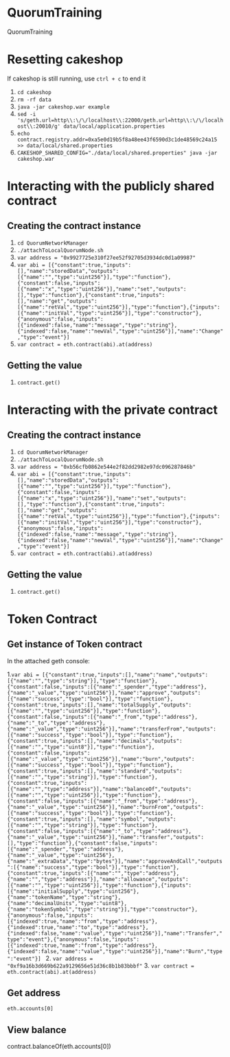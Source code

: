 # QuorumTraining
QuorumTraining

# Resetting cakeshop

If cakeshop is still running, use `ctrl + c` to end it

1. `cd cakeshop`
2. `rm -rf data`
3. `java -jar cakeshop.war example`
4. `sed -i 's/geth.url=http\\:\/\/localhost\\:22000/geth.url=http\\:\/\/localhost\\:20010/g' data/local/application.properties`
5. `echo contract.registry.addr=0xa5e0d19b5f8a48ee43f6590d3c1de48569c24a15 >> data/local/shared.properties`
6. `CAKESHOP_SHARED_CONFIG="./data/local/shared.properties" java -jar cakeshop.war`

# Interacting with the publicly shared contract

## Creating the contract instance

1. `cd QuorumNetworkManager`
2. `./attachToLocalQuorumNode.sh`
3. `var address = "0x9927725e310f27ee52f92705d3934dc0d1a09987"`
4. `var abi = [{"constant":true,"inputs":[],"name":"storedData","outputs":[{"name":"","type":"uint256"}],"type":"function"},{"constant":false,"inputs":[{"name":"x","type":"uint256"}],"name":"set","outputs":[],"type":"function"},{"constant":true,"inputs":[],"name":"get","outputs":[{"name":"retVal","type":"uint256"}],"type":"function"},{"inputs":[{"name":"initVal","type":"uint256"}],"type":"constructor"},{"anonymous":false,"inputs":[{"indexed":false,"name":"message","type":"string"},{"indexed":false,"name":"newVal","type":"uint256"}],"name":"Change","type":"event"}]`
5. `var contract = eth.contract(abi).at(address)`

## Getting the value

1. `contract.get()`

# Interacting with the private contract

## Creating the contract instance

1. `cd QuorumNetworkManager`
2. `./attachToLocalQuorumNode.sh`
3. `var address = "0xb56cfb0862e544e2f82dd2982e97dc096287846b"`
4. `var abi = [{"constant":true,"inputs":[],"name":"storedData","outputs":[{"name":"","type":"uint256"}],"type":"function"},{"constant":false,"inputs":[{"name":"x","type":"uint256"}],"name":"set","outputs":[],"type":"function"},{"constant":true,"inputs":[],"name":"get","outputs":[{"name":"retVal","type":"uint256"}],"type":"function"},{"inputs":[{"name":"initVal","type":"uint256"}],"type":"constructor"},{"anonymous":false,"inputs":[{"indexed":false,"name":"message","type":"string"},{"indexed":false,"name":"newVal","type":"uint256"}],"name":"Change","type":"event"}]`
5. `var contract = eth.contract(abi).at(address)`

## Getting the value

1. `contract.get()`

# Token Contract

## Get instance of Token contract

In the attached geth console:

1.`var abi = [{"constant":true,"inputs":[],"name":"name","outputs":[{"name":"","type":"string"}],"type":"function"},{"constant":false,"inputs":[{"name":"_spender","type":"address"},{"name":"_value","type":"uint256"}],"name":"approve","outputs":[{"name":"success","type":"bool"}],"type":"function"},{"constant":true,"inputs":[],"name":"totalSupply","outputs":[{"name":"","type":"uint256"}],"type":"function"},{"constant":false,"inputs":[{"name":"_from","type":"address"},{"name":"_to","type":"address"},{"name":"_value","type":"uint256"}],"name":"transferFrom","outputs":[{"name":"success","type":"bool"}],"type":"function"},{"constant":true,"inputs":[],"name":"decimals","outputs":[{"name":"","type":"uint8"}],"type":"function"},{"constant":false,"inputs":[{"name":"_value","type":"uint256"}],"name":"burn","outputs":[{"name":"success","type":"bool"}],"type":"function"},{"constant":true,"inputs":[],"name":"standard","outputs":[{"name":"","type":"string"}],"type":"function"},{"constant":true,"inputs":[{"name":"","type":"address"}],"name":"balanceOf","outputs":[{"name":"","type":"uint256"}],"type":"function"},{"constant":false,"inputs":[{"name":"_from","type":"address"},{"name":"_value","type":"uint256"}],"name":"burnFrom","outputs":[{"name":"success","type":"bool"}],"type":"function"},{"constant":true,"inputs":[],"name":"symbol","outputs":[{"name":"","type":"string"}],"type":"function"},{"constant":false,"inputs":[{"name":"_to","type":"address"},{"name":"_value","type":"uint256"}],"name":"transfer","outputs":[],"type":"function"},{"constant":false,"inputs":[{"name":"_spender","type":"address"},{"name":"_value","type":"uint256"},{"name":"_extraData","type":"bytes"}],"name":"approveAndCall","outputs":[{"name":"success","type":"bool"}],"type":"function"},{"constant":true,"inputs":[{"name":"","type":"address"},{"name":"","type":"address"}],"name":"allowance","outputs":[{"name":"","type":"uint256"}],"type":"function"},{"inputs":[{"name":"initialSupply","type":"uint256"},{"name":"tokenName","type":"string"},{"name":"decimalUnits","type":"uint8"},{"name":"tokenSymbol","type":"string"}],"type":"constructor"},{"anonymous":false,"inputs":[{"indexed":true,"name":"from","type":"address"},{"indexed":true,"name":"to","type":"address"},{"indexed":false,"name":"value","type":"uint256"}],"name":"Transfer","type":"event"},{"anonymous":false,"inputs":[{"indexed":true,"name":"from","type":"address"},{"indexed":false,"name":"value","type":"uint256"}],"name":"Burn","type":"event"}]
`
2. `var address = "0xf9a16b3d669b622a9129656e51d36c8b1b83bbbf"`
3. `var contract = eth.contract(abi).at(address)`

## Get address

`eth.accounts[0]`

## View balance

contract.balanceOf(eth.accounts[0])

